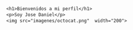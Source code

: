 
    <h1>Bienvenidos a mi perfil</h1>
    <p>Soy Jose Daniel</p>
    <img src="imagenes/octocat.png"  width="200">


